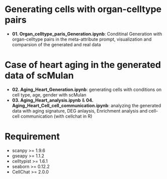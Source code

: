 # Generating cells with organ-celltype pairs
* **01. Organ_celltype_paris_Generation.ipynb**: Conditinal Generation with organ-celltype pairs in the meta-attribute prompt, visualization and comparsion of the generated and real data

# Case of heart aging in the generated data of scMulan
* **02. Aging_Heart_Generation.ipynb**: generating cells with conditions on cell type, age, gender with scMulan
* **03. Aging_Heart_analysis.ipynb** & **04. Aging_Heart_Cell_cell_communication.ipynb**: analyzing the generated data with aging signature, DEG anlaysis, Enrichment analysis and cell-cell communication (with cellchat in R)

# Requirement
* scanpy >= 1.9.6
* gseapy >= 1.1.2
* celltypist >= 1.6.1
* seaborn >= 0.12.2
* CellChat >= 2.0.0